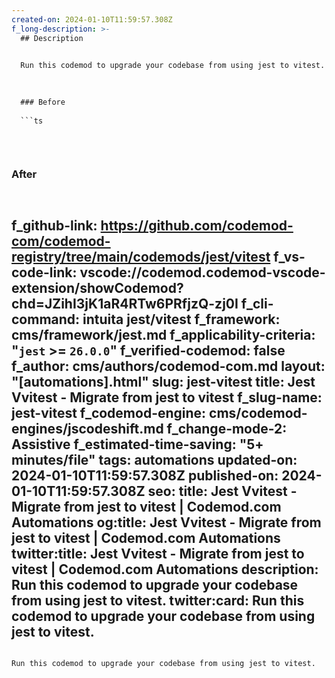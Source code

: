 ```yaml
---
created-on: 2024-01-10T11:59:57.308Z
f_long-description: >-
  ## Description
  

  Run this codemod to upgrade your codebase from using jest to vitest.
  

  
  ### Before
  
  ```ts
  
  
  
  ```
  
  ### After
  
  ```ts
  
  
  
  ```
f_github-link: https://github.com/codemod-com/codemod-registry/tree/main/codemods/jest/vitest
f_vs-code-link: vscode://codemod.codemod-vscode-extension/showCodemod?chd=JZihI3jK1aR4RTw6PRfjzQ-zj0I
f_cli-command: intuita jest/vitest
f_framework: cms/framework/jest.md
f_applicability-criteria: "`jest` >= `26.0.0`"
f_verified-codemod: false
f_author: cms/authors/codemod-com.md
layout: "[automations].html"
slug: jest-vitest
title: Jest Vvitest - Migrate from jest to vitest
f_slug-name: jest-vitest
f_codemod-engine: cms/codemod-engines/jscodeshift.md
f_change-mode-2: Assistive
f_estimated-time-saving: "5+ minutes/file"
tags: automations
updated-on: 2024-01-10T11:59:57.308Z
published-on: 2024-01-10T11:59:57.308Z
seo:
  title: Jest Vvitest - Migrate from jest to vitest | Codemod.com Automations
  og:title: Jest Vvitest - Migrate from jest to vitest | Codemod.com Automations
  twitter:title: Jest Vvitest - Migrate from jest to vitest | Codemod.com Automations
  description: Run this codemod to upgrade your codebase from using jest to vitest.
  twitter:card: Run this codemod to upgrade your codebase from using jest to vitest.
---
```

Run this codemod to upgrade your codebase from using jest to vitest.